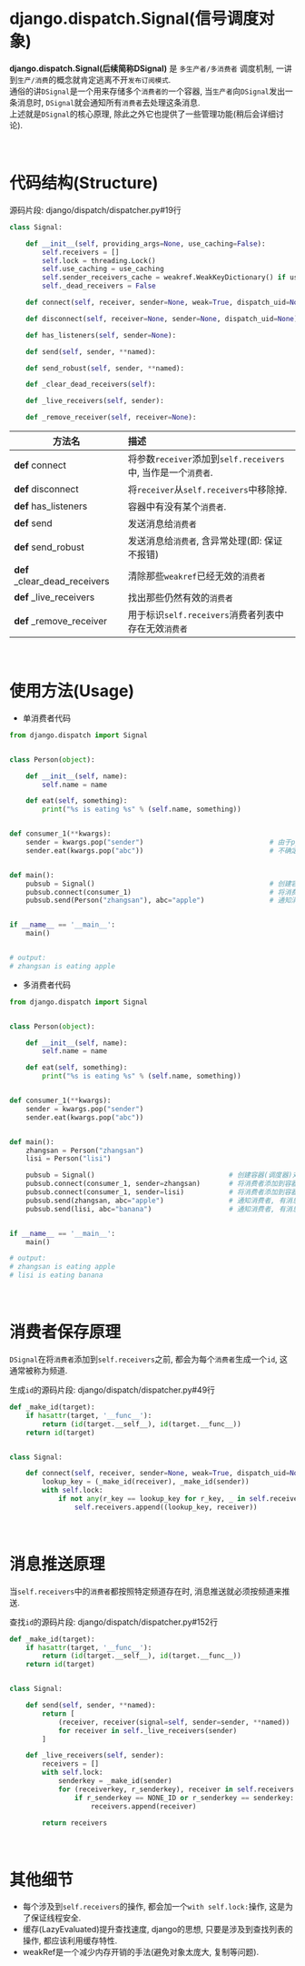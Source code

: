 # django.dispatch.Signal(信号调度对象)
**django.dispatch.Signal(后续简称DSignal)** 是 `多生产者/多消费者` 调度机制, 一讲到`生产/消费`的概念就肯定逃离不开`发布订阅模式`.  
通俗的讲`DSignal`是一个用来存储多个`消费者的`一个容器, 当`生产者`向`DSignal`发出一条消息时, `DSignal`就会通知所有`消费者`去处理这条消息.  
上述就是`DSignal`的核心原理, 除此之外它也提供了一些管理功能(稍后会详细讨论).  

&nbsp;  

# 代码结构(Structure)
源码片段: django/dispatch/dispatcher.py#19行 
```python
class Signal:

    def __init__(self, providing_args=None, use_caching=False):
        self.receivers = []
        self.lock = threading.Lock()
        self.use_caching = use_caching
        self.sender_receivers_cache = weakref.WeakKeyDictionary() if use_caching else {}
        self._dead_receivers = False

    def connect(self, receiver, sender=None, weak=True, dispatch_uid=None): """ 省略代码细节, 仅关注代码结构 """

    def disconnect(self, receiver=None, sender=None, dispatch_uid=None):    """ 省略代码细节, 仅关注代码结构 """

    def has_listeners(self, sender=None):                                   """ 省略代码细节, 仅关注代码结构 """

    def send(self, sender, **named):                                        """ 省略代码细节, 仅关注代码结构 """

    def send_robust(self, sender, **named):                                 """ 省略代码细节, 仅关注代码结构 """

    def _clear_dead_receivers(self):                                        """ 省略代码细节, 仅关注代码结构 """

    def _live_receivers(self, sender):                                      """ 省略代码细节, 仅关注代码结构 """

    def _remove_receiver(self, receiver=None):                              """ 省略代码细节, 仅关注代码结构 """
```

|方法名|描述|
|---|:---|
|**def** connect|将参数`receiver`添加到`self.receivers`中, 当作是一个`消费者`.|
|**def** disconnect|将`receiver`从`self.receivers`中移除掉.|
|**def** has_listeners|容器中有没有某个`消费者`.|
|**def** send|发送消息给`消费者`|
|**def** send_robust|发送消息给`消费者`, 含异常处理(即: 保证不报错)|
|**def** _clear_dead_receivers|清除那些`weakref`已经无效的`消费者`|
|**def** _live_receivers|找出那些仍然有效的`消费者`|
|**def** _remove_receiver|用于标识`self.receivers`消费者列表中存在无效`消费者`|

&nbsp;  
# 使用方法(Usage)
- 单消费者代码 
```python
from django.dispatch import Signal


class Person(object):

    def __init__(self, name):
        self.name = name

    def eat(self, something):
        print("%s is eating %s" % (self.name, something))


def consumer_1(**kwargs):
    sender = kwargs.pop("sender")                               # 由于python是弱类型语言, 这种写法其实非常危险...
    sender.eat(kwargs.pop("abc"))                               # 不确定性太多, 尤其是团队协作时...


def main():
    pubsub = Signal()                                           # 创建容器(调度器)对象
    pubsub.connect(consumer_1)                                  # 将消费者添加到容器对象中
    pubsub.send(Person("zhangsan"), abc="apple")                # 通知消费者, 有消息来了(并且将消费者需要用到的Person对象也传递过去)


if __name__ == '__main__':
    main()


# output:
# zhangsan is eating apple
```
  
- 多消费者代码
```python
from django.dispatch import Signal


class Person(object):

    def __init__(self, name):
        self.name = name

    def eat(self, something):
        print("%s is eating %s" % (self.name, something))


def consumer_1(**kwargs):
    sender = kwargs.pop("sender")
    sender.eat(kwargs.pop("abc"))


def main():
    zhangsan = Person("zhangsan")
    lisi = Person("lisi")

    pubsub = Signal()                                 # 创建容器(调度器)对象
    pubsub.connect(consumer_1, sender=zhangsan)       # 将消费者添加到容器对象中
    pubsub.connect(consumer_1, sender=lisi)           # 将消费者添加到容器对象中
    pubsub.send(zhangsan, abc="apple")                # 通知消费者, 有消息来了(并且将消费者需要用到的Person对象也传递过去)
    pubsub.send(lisi, abc="banana")                   # 通知消费者, 有消息来了(并且将消费者需要用到的Person对象也传递过去)


if __name__ == '__main__':
    main()

# output:
# zhangsan is eating apple
# lisi is eating banana
```

&nbsp;  

# 消费者保存原理
`DSignal`在将`消费者`添加到`self.receivers`之前, 都会为每个`消费者`生成一个`id`, 这通常被称为频道.     

生成`id`的源码片段: django/dispatch/dispatcher.py#49行 
```python
def _make_id(target):
    if hasattr(target, '__func__'):
        return (id(target.__self__), id(target.__func__))
    return id(target)


class Signal:

    def connect(self, receiver, sender=None, weak=True, dispatch_uid=None):
        lookup_key = (_make_id(receiver), _make_id(sender))                      # lookup_key == id 
        with self.lock:
            if not any(r_key == lookup_key for r_key, _ in self.receivers):
                self.receivers.append((lookup_key, receiver))
```

&nbsp;  

# 消息推送原理
当`self.receivers`中的`消费者`都按照特定频道存在时, 消息推送就必须按频道来推送.    

查找`id`的源码片段: django/dispatch/dispatcher.py#152行
```python
def _make_id(target):
    if hasattr(target, '__func__'):
        return (id(target.__self__), id(target.__func__))
    return id(target)


class Signal:

    def send(self, sender, **named):
        return [
            (receiver, receiver(signal=self, sender=sender, **named))
            for receiver in self._live_receivers(sender)
        ]

    def _live_receivers(self, sender):
        receivers = []
        with self.lock:
            senderkey = _make_id(sender)                                        # 频道id
            for (receiverkey, r_senderkey), receiver in self.receivers:         # r_senderkey == senderkey 比较频道id
                if r_senderkey == NONE_ID or r_senderkey == senderkey:
                    receivers.append(receiver)

        return receivers
```

&nbsp;

# 其他细节
- 每个涉及到`self.receivers`的操作, 都会加一个`with self.lock:`操作, 这是为了保证线程安全.
- 缓存(LazyEvaluated)提升查找速度, django的思想, 只要是涉及到查找列表的操作, 都应该利用缓存特性.
- weakRef是一个减少内存开销的手法(避免对象太庞大, 复制等问题).

